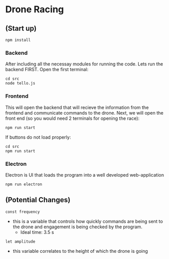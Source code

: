 # Drone Racing 
## (Start up)
```
npm install
```
### Backend
After including all the necessay modules for running the code. Lets run the backend FIRST. Open the first terminal:

```
cd src
node tello.js
```

### Frontend
This will open the backend that will recieve the information from the frontend and communicate commands to the drone.  Next, we will open the front end (so you would need 2 terminals for opening the race):

``` 
npm run start
```

If buttons do not load properly:

```
cd src
npm run start
```
### Electron
Electron is UI that loads the program into a well developed web-application

```
npm run electron
```


## (Potential Changes)

```
const frequency
```
+ this is a variable that controls how quickly commands are being sent to the drone and engagement is being checked by the program.
	+ Ideal time: 3.5 s

```
let amplitude
```
+ this variable correlates to the height of which the drone is going